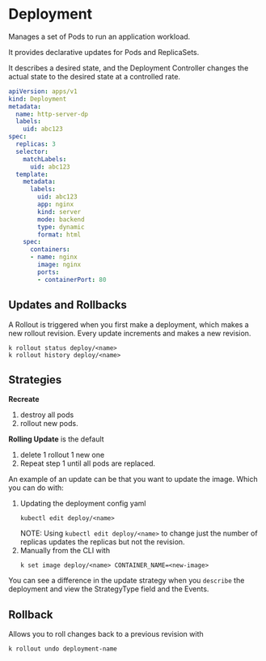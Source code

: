 # Deployment

Manages a set of Pods to run an application workload.

It provides declarative updates for Pods and ReplicaSets.

It describes a desired state, and the Deployment Controller changes the
actual state to the desired state at a controlled rate.

```yaml
apiVersion: apps/v1
kind: Deployment
metadata:
  name: http-server-dp
  labels:
    uid: abc123
spec:
  replicas: 3
  selector:
    matchLabels:
      uid: abc123
  template:
    metadata:
      labels:
        uid: abc123
        app: nginx
        kind: server
        mode: backend
        type: dynamic
        format: html
    spec:
      containers:
      - name: nginx
        image: nginx
        ports:
        - containerPort: 80
```

## Updates and Rollbacks

A Rollout is triggered when you first make a deployment, which makes a new
rollout revision. Every update increments and makes a new revision.

```shell
k rollout status deploy/<name>
k rollout history deploy/<name>
```

## Strategies

**Recreate**

1. destroy all pods
2. rollout new pods.

**Rolling Update** is the default

1. delete 1 rollout 1 new one
2. Repeat step 1 until all pods are replaced.

An example of an update can be that you want to update the image. Which you can
do with:
1. Updating the deployment config yaml
   ```shell
   kubectl edit deploy/<name>
   ```
   NOTE: Using `kubectl edit deploy/<name>` to change just the number of
   replicas updates the replicas but not the revision.
2. Manually from the CLI with
   ```shell
   k set image deploy/<name> CONTAINER_NAME=<new-image>
   ```

You can see a difference in the update strategy when you `describe` the
deployment and view the StrategyType field and the Events.

## Rollback

Allows you to roll changes back to a previous revision with
```shell
k rollout undo deployment-name
```
